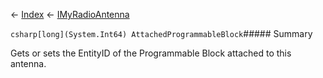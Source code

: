 ← [Index](Api-Index) ← [IMyRadioAntenna](Sandbox.ModAPI.Ingame.IMyRadioAntenna)

```csharp[long](System.Int64) AttachedProgrammableBlock```##### Summary

Gets or sets the EntityID of the Programmable Block attached to this antenna.

